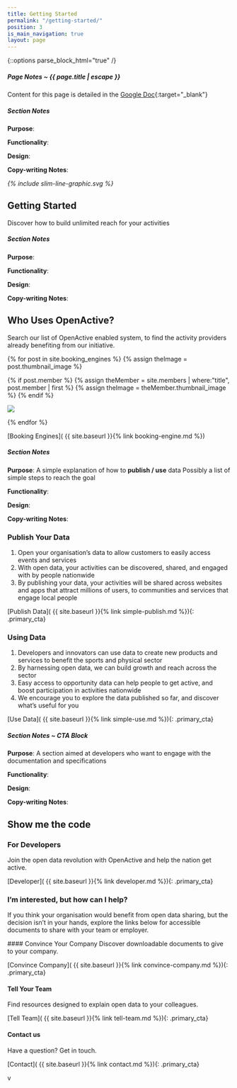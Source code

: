 ```yaml
---
title: Getting Started
permalink: "/getting-started/"
position: 3
is_main_navigation: true
layout: page
---
```


{::options parse_block_html="true" /}


<article class="note-wrap">
<div class="notes">

##### Page Notes ~ {{ page.title | escape }}

Content for this page is detailed in the
[Google Doc](https://drive.google.com/open?id=1LJxp7jbt6r5jTTZqoSJ5WK6yjZDpqhaXNVi-Rx_cSjA){:target="_blank"}

</div>
</article>
<article class="note-wrap">
<div class="notes">

##### Section Notes
**Purpose**:

**Functionality**:

**Design**:

**Copy-writing Notes**:

</div>
</article>


<article markdown="0" class="hero--sub">

<i class="line-graphic">{% include slim-line-graphic.svg %}</i>

<div>

<h1>Getting Started</h1>
<p>Discover how to build unlimited reach for your activities</p>


</div>
<figure>
<div style="background: url({{ site.url }}/openactive/assets/images/sideplank.jpg)center center / cover no-repeat;"></div>
</figure>

</article>




<article class="note-wrap">
<div class="notes">

##### Section Notes
**Purpose**:

**Functionality**:

**Design**:

**Copy-writing Notes**:

</div>
</article>

<article>
<h2 class="sub-heading-two">Who Uses OpenActive?</h2>

<div class="one">

Search our list of OpenActive enabled system, to find the activity providers already benefiting from our initiative.

<nav class="subgrid">
{% for post in site.booking_engines %}
{% assign theImage = post.thumbnail_image %}

{% if post.member %}
{% assign theMember = site.members | where:"title", post.member  | first %}
{% assign theImage = theMember.thumbnail_image %}
{% endif %}

<div class="case-tab" data-tab="{{ forloop.index }}" markdown="0" >
<a  href="{{ post.url | relative_url }}"><img src="{{ theImage  | relative_url}}"/></a>
</div>



{% endfor %}
</nav>

[Booking Engines]( {{ site.baseurl }}{% link booking-engine.md %})  


</div>
</article>

<article class="note-wrap">
<div class="notes">

##### Section Notes
**Purpose**: A simple explanation of how to **publish / use** data Possibly a list of simple steps to reach the goal

**Functionality**:

**Design**:

**Copy-writing Notes**:

</div>
</article>

<article class="call_to_action">
<div class="subgrid">
<div class="two brand-blue-bc list">

### Publish Your Data 

1. Open your organisation’s data to allow customers to easily access events and services
2. With open data, your activities can be discovered, shared, and engaged with by people nationwide
3. By publishing your data, your activities will be shared across websites and apps that attract millions of users, to communities and services that engage local people


[Publish Data]( {{ site.baseurl }}{% link simple-publish.md %}){: .primary_cta}

</div>
<div class="two brand-blue-bc list">

### Using Data

1. Developers and innovators can use data to create new products and services to benefit the sports and physical sector
2. By harnessing open data, we can build growth and reach across the sector
3. Easy access to opportunity data can help people to get active, and boost participation in activities nationwide
4. We encourage you to explore the data published so far, and discover what’s useful for you


[Use Data]( {{ site.baseurl }}{% link simple-use.md %}){: .primary_cta}

</div>
</div>
</article>


<article class="note-wrap">
<div class="notes">

##### Section Notes ~ CTA Block
**Purpose**: A section aimed at developers who want to engage with the documentation and specifications

**Functionality**:

**Design**:

**Copy-writing Notes**:

</div>
</article>

<article class="call_to_action--full-width brand-ten-bc">
<h2 class="sub-heading-two">Show me the code</h2>
<div class="one">

### For Developers
Join the open data revolution with OpenActive and help the nation get active. 

[Developer]( {{ site.baseurl }}{% link developer.md %}){: .primary_cta}

</div>
<figure class="brand-nine-bc">
<div style="background: url({{ site.url }}/openactive/assets/images/sideplank.jpg)center center / cover no-repeat;"></div>
</figure>
</article>

<article>
<div class="one">

### I’m interested, but how can I help?

If you think your organisation would benefit from open data sharing, but the decision isn’t in your hands, explore the links below for accessible documents to share with your team or employer. 
</div>
</article>

<article class="call_to_action">
<div class="subgrid">
<div class="three purple-gradient-bc"> 
#### Convince Your Company
Discover downloadable documents to give to your company. 

[Convince Company]( {{ site.baseurl }}{% link convince-company.md %}){: .primary_cta}

</div>
<div class="three red-gradient-bc"> 

#### Tell Your Team
Find resources designed to explain open data to your colleagues.

[Tell Team]( {{ site.baseurl }}{% link tell-team.md %}){: .primary_cta}

</div>
<div class="three blue-gradient-bc"> 

#### Contact us
Have a question? Get in touch.

[Contact]( {{ site.baseurl }}{% link contact.md %}){: .primary_cta}

</div>
</div>
</article>v
